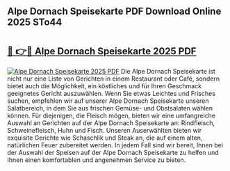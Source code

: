 ## Alpe Dornach Speisekarte PDF Download Online 2025 STo44

# <h2><a href="http://gcc2icw.nevu.top/?p=Alpe+Dornach+Speisekarte">🔗 👉🔴 Alpe Dornach Speisekarte 2025 PDF</a></h2>

[![Alpe Dornach Speisekarte 2025 PDF](https://i.imgur.com/dBaPXMq.png)](http://gcc2icw.nevu.top/?p=Alpe+Dornach+Speisekarte)
Die Alpe Dornach Speisekarte ist nicht nur eine Liste von Gerichten in einem Restaurant oder Café, sondern bietet auch die Möglichkeit, ein köstliches und für Ihren Geschmack geeignetes Gericht auszuwählen. Wenn Sie etwas Leichtes und Frisches suchen, empfehlen wir auf unserer Alpe Dornach Speisekarte unseren Salatbereich, in dem Sie aus frischen Gemüse- und Obstsalaten wählen können. Für diejenigen, die Fleisch mögen, bieten wir eine umfangreiche Auswahl an Gerichten auf der Alpe Dornach Speisekarte an: Rindfleisch, Schweinefleisch, Huhn und Fisch. Unseren Auserwählten bieten wir exquisite Gerichte wie Schaschlik und Steak an, die auf einem alten, natürlichen Feuer zubereitet werden. In jedem Fall sind wir bereit, Ihnen bei der Auswahl der Speisen auf der Alpe Dornach Speisekarte zu helfen und Ihnen einen komfortablen und angenehmen Service zu bieten.
